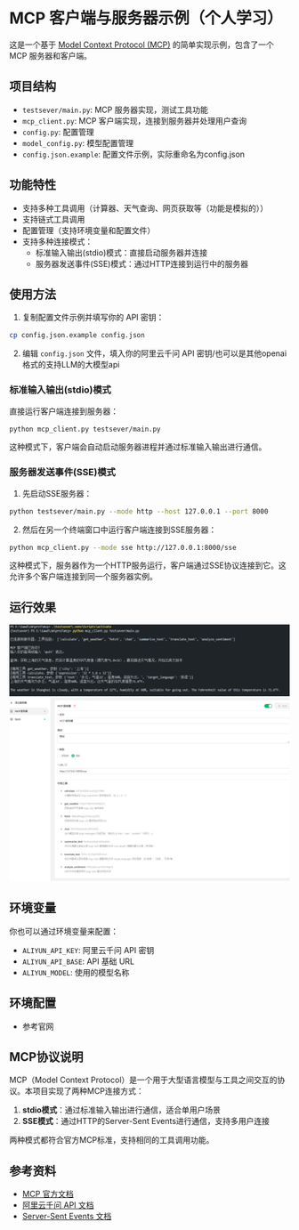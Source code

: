 # MCP 客户端与服务器示例（个人学习）

这是一个基于 [Model Context Protocol (MCP)](https://mcpcn.com/docs/introduction/) 的简单实现示例，包含了一个 MCP 服务器和客户端。

## 项目结构

- `testsever/main.py`: MCP 服务器实现，测试工具功能
- `mcp_client.py`: MCP 客户端实现，连接到服务器并处理用户查询
- `config.py`: 配置管理
- `model_config.py`: 模型配置管理
- `config.json.example`: 配置文件示例，实际重命名为config.json

## 功能特性

- 支持多种工具调用（计算器、天气查询、网页获取等（功能是模拟的））
- 支持链式工具调用
- 配置管理（支持环境变量和配置文件）
- 支持多种连接模式：
  - 标准输入输出(stdio)模式：直接启动服务器并连接
  - 服务器发送事件(SSE)模式：通过HTTP连接到运行中的服务器

## 使用方法

1. 复制配置文件示例并填写你的 API 密钥：

```bash
cp config.json.example config.json
```

2. 编辑 `config.json` 文件，填入你的阿里云千问 API 密钥/也可以是其他openai格式的支持LLM的大模型api

### 标准输入输出(stdio)模式

直接运行客户端连接到服务器：

```bash
python mcp_client.py testsever/main.py
```

这种模式下，客户端会自动启动服务器进程并通过标准输入输出进行通信。

### 服务器发送事件(SSE)模式

1. 先启动SSE服务器：

```bash
python testsever/main.py --mode http --host 127.0.0.1 --port 8000
```

2. 然后在另一个终端窗口中运行客户端连接到SSE服务器：

```bash
python mcp_client.py --mode sse http://127.0.0.1:8000/sse
```

这种模式下，服务器作为一个HTTP服务运行，客户端通过SSE协议连接到它。这允许多个客户端连接到同一个服务器实例。

## 运行效果

![运行效果](pic/运行效果.png)
![第三方sse示例](pic/sse示例.png)

## 环境变量

你也可以通过环境变量来配置：

- `ALIYUN_API_KEY`: 阿里云千问 API 密钥
- `ALIYUN_API_BASE`: API 基础 URL
- `ALIYUN_MODEL`: 使用的模型名称
  
## 环境配置
- 参考官网

## MCP协议说明

MCP（Model Context Protocol）是一个用于大型语言模型与工具之间交互的协议。本项目实现了两种MCP连接方式：

1. **stdio模式**：通过标准输入输出进行通信，适合单用户场景
2. **SSE模式**：通过HTTP的Server-Sent Events进行通信，支持多用户连接

两种模式都符合官方MCP标准，支持相同的工具调用功能。

## 参考资料

- [MCP 官方文档](https://mcpcn.com/docs/introduction/)
- [阿里云千问 API 文档](https://help.aliyun.com/document_detail/2400395.html)
- [Server-Sent Events 文档](https://developer.mozilla.org/zh-CN/docs/Web/API/Server-sent_events)
